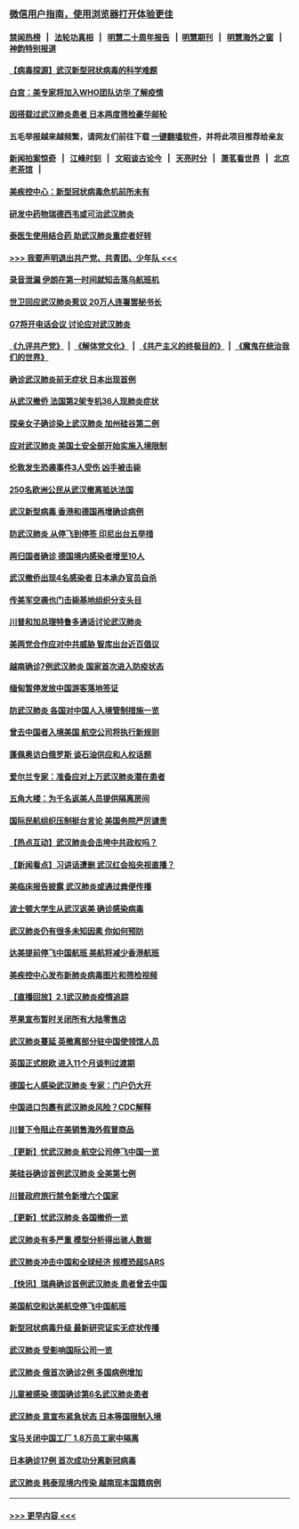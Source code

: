 ### [微信用户指南，使用浏览器打开体验更佳](https://github.com/gfw-breaker/banned-news1/blob/master/indexes/wechat-guide.md?t=0)
#### [禁闻热榜](热点新闻.md?t=0)  &nbsp;&nbsp;|&nbsp;&nbsp; [法轮功真相](https://github.com/gfw-breaker/truth/blob/master/README.md?t=0) &nbsp;&nbsp;|&nbsp;&nbsp; [明慧二十周年报告](https://github.com/gfw-breaker/mh-reports/blob/master/README.md?t=0) &nbsp;&nbsp;|&nbsp;&nbsp;[明慧期刊](https://github.com/gfw-breaker/mh-qikan) &nbsp;&nbsp;|&nbsp;&nbsp; [明慧海外之窗](https://github.com/gfw-breaker/mh-news/blob/master/README.md?t=0) &nbsp;&nbsp;|&nbsp;&nbsp; [神韵特别报道](https://github.com/gfw-breaker/mh-news/blob/master/shenyun.md?t=0)
#### [【病毒探源】武汉新型冠状病毒的科学难题](../pages/nsc418/n11842176.md?t=02041155) 
#### [白宫：美专家将加入WHO团队访华 了解疫情](../pages/nsc418/n11842198.md?t=02041155) 
#### [因搭载过武汉肺炎患者 日本两度筛检豪华邮轮](../pages/nsc418/n11842447.md?t=02041155) 
#### 五毛举报越来越频繁，请网友们前往下载 [一键翻墙软件](https://github.com/gfw-breaker/ssr-accounts)，并将此项目推荐给亲友
#### [新闻拍案惊奇](https://github.com/gfw-breaker/banned-news1/blob/master/pages/link4.md) &nbsp;&nbsp;|&nbsp;&nbsp; [江峰时刻](https://github.com/gfw-breaker/banned-news1/blob/master/pages/link4.md) &nbsp;&nbsp;|&nbsp;&nbsp; [文昭谈古论今](https://github.com/gfw-breaker/banned-news1/blob/master/pages/link4.md) &nbsp;&nbsp;|&nbsp;&nbsp; [天亮时分](https://github.com/gfw-breaker/banned-news1/blob/master/pages/link4.md) &nbsp;&nbsp;|&nbsp;&nbsp; [萧茗看世界](https://github.com/gfw-breaker/banned-news1/blob/master/pages/link4.md) &nbsp;&nbsp;|&nbsp;&nbsp; [北京老茶馆](https://github.com/gfw-breaker/banned-news1/blob/master/pages/link4.md) &nbsp;&nbsp;|&nbsp;&nbsp; 
#### [美疾控中心：新型冠状病毒危机前所未有](../pages/nsc418/n11842406.md?t=02041155) 
#### [研发中药物瑞德西韦或可治武汉肺炎](../pages/nsc418/n11842100.md?t=02041155) 
#### [泰医生使用结合药 助武汉肺炎重症者好转](../pages/nsc418/n11842096.md?t=02041155) 
#### [>>> 我要声明退出共产党、共青团、少年队 <<<](https://github.com/begood0513/goodnews/blob/master/quit/letter.md) 
#### [录音泄漏 伊朗在第一时间就知击落乌航班机](../pages/nsc418/n11842002.md?t=02041155) 
#### [世卫回应武汉肺炎惹议 20万人连署罢秘书长](../pages/nsc418/n11841664.md?t=02041155) 
#### [G7将开电话会议 讨论应对武汉肺炎](../pages/nsc418/n11841658.md?t=02041155) 
#### [《九评共产党》](https://github.com/begood0513/9ping.md/blob/master/README.md) &nbsp;|&nbsp; [《解体党文化》](../../../../jtdwh.md/blob/master/README.md)  &nbsp;|&nbsp; [《共产主义的终极目的》](../../../../gczydzjmd.md/blob/master/README.md) &nbsp;|&nbsp; [《魔鬼在统治我们的世界》](../../../../mgztzwmdsj.md/blob/master/README.md) 
#### [确诊武汉肺炎前无症状 日本出现首例](../pages/nsc418/n11841567.md?t=02041155) 
#### [从武汉撤侨 法国第2架专机36人现肺炎症状](../pages/nsc418/n11841382.md?t=02041155) 
#### [探亲女子确诊染上武汉肺炎 加州硅谷第二例](../pages/nsc418/n11839784.md?t=02041155) 
#### [应对武汉肺炎 美国土安全部开始实施入境限制](../pages/nsc418/n11839729.md?t=02041155) 
#### [伦敦发生恐袭事件3人受伤 凶手被击毙](../pages/nsc418/n11839442.md?t=02041155) 
#### [250名欧洲公民从武汉撤离抵达法国](../pages/nsc418/n11839438.md?t=02041155) 
#### [武汉新型病毒 香港和德国再增确诊病例](../pages/nsc418/n11839381.md?t=02041155) 
#### [防武汉肺炎 从停飞到停签 印尼出台五举措](../pages/nsc418/n11839282.md?t=02041155) 
#### [两归国者确诊 德国境内感染者增至10人](../pages/nsc418/n11839164.md?t=02041155) 
#### [武汉撤侨出现4名感染者 日本承办官员自杀](../pages/nsc418/n11839044.md?t=02041155) 
#### [传美军空袭也门击毙基地组织分支头目](../pages/nsc418/n11839210.md?t=02041155) 
#### [川普和加总理特鲁多通话讨论武汉肺炎](../pages/nsc418/n11839128.md?t=02041155) 
#### [美两党合作应对中共威胁 智库出台近百倡议](../pages/nsc418/n11838437.md?t=02041155) 
#### [越南确诊7例武汉肺炎 国家首次进入防疫状态](../pages/nsc418/n11838860.md?t=02041155) 
#### [缅甸暂停发放中国游客落地签证](../pages/nsc418/n11838730.md?t=02041155) 
#### [防武汉肺炎 各国对中国人入境管制措施一览](../pages/nsc418/n11838726.md?t=02041155) 
#### [曾去中国者入境美国 航空公司将执行新规则](../pages/nsc418/n11838375.md?t=02041155) 
#### [蓬佩奥访白俄罗斯 谈石油供应和人权话题](../pages/nsc418/n11838242.md?t=02041155) 
#### [爱尔兰专家：准备应对上万武汉肺炎潜在患者](../pages/nsc418/n11837978.md?t=02041155) 
#### [五角大楼：为千名返美人员提供隔离房间](../pages/nsc418/n11837831.md?t=02041155) 
#### [国际民航组织压制挺台言论 美国务院严厉谴责](../pages/nsc418/n11837791.md?t=02041155) 
#### [【热点互动】武汉肺炎会击垮中共政权吗？](../pages/nsc418/n11837779.md?t=02041155) 
#### [【新闻看点】习讲话遭删 武汉红会掐央视直播？](../pages/nsc418/n11837573.md?t=02041155) 
#### [美临床报告披露 武汉肺炎或通过粪便传播](../pages/nsc418/n11837626.md?t=02041155) 
#### [波士顿大学生从武汉返美 确诊感染病毒](../pages/nsc418/n11837580.md?t=02041155) 
#### [武汉肺炎仍有很多未知因素 你如何预防](../pages/nsc418/n11837666.md?t=02041155) 
#### [达美提前停飞中国航班 美航将减少香港航班](../pages/nsc418/n11837649.md?t=02041155) 
#### [美疾控中心发布新肺炎病毒图片和筛检视频](../pages/nsc418/n11837491.md?t=02041155) 
#### [【直播回放】2.1武汉肺炎疫情追踪](../pages/nsc418/n11837232.md?t=02041155) 
#### [苹果宣布暂时关闭所有大陆零售店](../pages/nsc418/n11837097.md?t=02041155) 
#### [武汉肺炎蔓延 英撤离部分驻中国使领馆人员](../pages/nsc418/n11837061.md?t=02041155) 
#### [英国正式脱欧 进入11个月谈判过渡期](../pages/nsc418/n11836911.md?t=02041155) 
#### [德国七人感染武汉肺炎 专家：门户仍大开](../pages/nsc418/n11836344.md?t=02041155) 
#### [中国进口包裹有武汉肺炎风险？CDC解释](../pages/nsc418/n11836321.md?t=02041155) 
#### [川普下令阻止在美销售海外假冒商品](../pages/nsc418/n11836261.md?t=02041155) 
#### [【更新】忧武汉肺炎 航空公司停飞中国一览](../pages/nsc418/n11835931.md?t=02041155) 
#### [美硅谷确诊首例武汉肺炎 全美第七例](../pages/nsc418/n11836093.md?t=02041155) 
#### [川普政府旅行禁令新增六个国家](../pages/nsc418/n11836083.md?t=02041155) 
#### [【更新】忧武汉肺炎 各国撤侨一览](../pages/nsc418/n11835673.md?t=02041155) 
#### [武汉肺炎有多严重 模型分析得出骇人数据](../pages/nsc418/n11835829.md?t=02041155) 
#### [武汉肺炎冲击中国和全球经济 规模恐超SARS](../pages/nsc418/n11835652.md?t=02041155) 
#### [【快讯】瑞典确诊首例武汉肺炎 患者曾去中国](../pages/nsc418/n11835675.md?t=02041155) 
#### [美国航空和达美航空停飞中国航班](../pages/nsc418/n11835567.md?t=02041155) 
#### [新型冠状病毒升级 最新研究证实无症状传播](../pages/nsc418/n11835589.md?t=02041155) 
#### [武汉肺炎 受影响国际公司一览](../pages/nsc418/n11835538.md?t=02041155) 
#### [武汉肺炎 俄首次确诊2例 多国病例增加](../pages/nsc418/n11835295.md?t=02041155) 
#### [儿童被感染 德国确诊第6名武汉肺炎患者](../pages/nsc418/n11835338.md?t=02041155) 
#### [武汉肺炎 意宣布紧急状态 日本等国限制入境](../pages/nsc418/n11835062.md?t=02041155) 
#### [宝马关闭中国工厂 1.8万员工家中隔离](../pages/nsc418/n11835128.md?t=02041155) 
#### [日本确诊17例 首次成功分离新冠病毒](../pages/nsc418/n11834975.md?t=02041155) 
#### [武汉肺炎 韩泰现境内传染 越南现本国籍病例](../pages/nsc418/n11834857.md?t=02041155) 

----
#### [ >>> 更早内容 <<< ](../indexes/nsc418-earlier.md)
